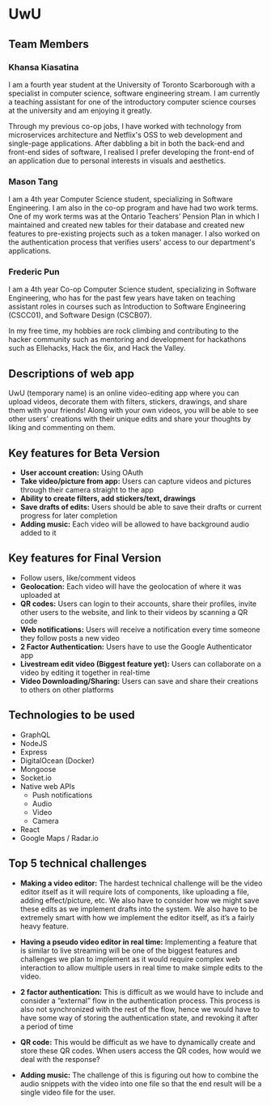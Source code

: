 # UwU

## Team Members

### Khansa Kiasatina

I am a fourth year student at the University of Toronto Scarborough with a specialist in computer science, software engineering stream. I am currently a teaching assistant for one of the introductory computer science courses at the university and am enjoying it greatly.

Through my previous co-op jobs, I have worked with technology from microservices architecture and Netflix's OSS to web development and single-page applications. After dabbling a bit in both the back-end and front-end sides of software, I realised I prefer developing the front-end of an application due to personal interests in visuals and aesthetics.


### Mason Tang

I am a 4th year Computer Science student, specializing in Software Engineering. I am also in the co-op program and have had two work terms. One of my work terms was at the Ontario Teachers’ Pension Plan in which I maintained and created new tables for their database and created new features to pre-existing projects such as a token manager. I also worked on the authentication process that verifies users' access to our department's applications.


### Frederic Pun

I am a 4th year Co-op Computer Science student, specializing in Software Engineering, who has for the past few years have taken on teaching assistant roles in courses such as Introduction to Software Engineering (CSCC01), and Software Design (CSCB07).

In my free time, my hobbies are rock climbing and contributing to the hacker community such as mentoring and development for hackathons such as Ellehacks, Hack the 6ix, and Hack the Valley.

## Descriptions of web app

UwU (temporary name) is an online video-editing app where you can upload videos, decorate them with filters, stickers, drawings, and share them with your friends! Along with your own videos, you will be able to see other users' creations with their unique edits and share your thoughts by liking and commenting on them.

## Key features for Beta Version

 - **User account creation:** Using OAuth
 - **Take video/picture from app:** Users can capture videos and pictures through their camera straight to the app
 - **Ability to create filters, add stickers/text, drawings**
 - **Save drafts of edits:** Users should be able to save their drafts or current progress for later completion
 - **Adding music:** Each video will be allowed to have background audio added to it

## Key features for Final Version

 - Follow users, like/comment videos
 - **Geolocation:** Each video will have the geolocation of where it was uploaded at
 - **QR codes:** Users can login to their accounts, share their profiles, invite other users to the website, and link to their videos by scanning a QR code
 - **Web notifications:** Users will receive a notification every time someone they follow posts a new video
 - **2 Factor Authentication:** Users have to use the Google Authenticator app 
 - **Livestream edit video (Biggest feature yet):** Users can collaborate on a video by editing it together in real-time
 - **Video Downloading/Sharing:** Users can save and share their creations to others on other platforms

## Technologies to be used

 - GraphQL
 - NodeJS
 - Express
 - DigitalOcean (Docker)
 - Mongoose
 - Socket.io
 - Native web APIs
    - Push notifications
    - Audio
    - Video
    - Camera
 - React
 - Google Maps / Radar.io

## Top 5 technical challenges

 - **Making a video editor:** The hardest technical challenge will be the video editor itself as it will require lots of components, like uploading a file, adding effect/picture, etc. We also have to consider how we might save these edits as we implement drafts into the system. We also have to be extremely smart with how we implement the editor itself, as it’s a fairly heavy feature.

 - **Having a pseudo video editor in real time:** Implementing a feature that is similar to live streaming will be one of the biggest features and challenges we plan to implement as it would require complex web interaction to allow multiple users in real time to make simple edits to the video.

 - **2 factor authentication:** This is difficult as we would have to include and consider a “external” flow in the authentication process. This process is also not synchronized with the rest of the flow, hence we would have to have some way of storing the authentication state, and revoking it after a period of time

 - **QR code:** This would be difficult as we have to dynamically create and store these QR codes. When users access the QR codes, how would we deal with the response?

 - **Adding music:** The challenge of this is figuring out how to combine the audio snippets with the video into one file so that the end result will be a single video file for the user.
